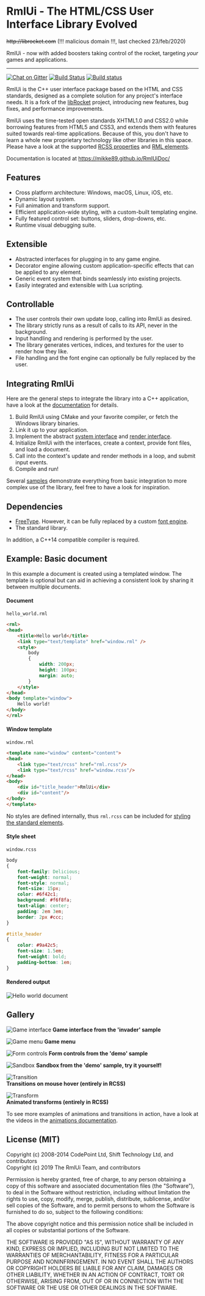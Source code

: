 # RmlUi - The HTML/CSS User Interface Library Evolved

~~http://<span>librocket.com</span>~~ (!!! malicious domain !!!, last checked 23/feb/2020)

RmlUi - now with added boosters taking control of the rocket, targeting *your* games and applications.

---

[![Chat on Gitter](https://badges.gitter.im/RmlUi/community.svg)](https://gitter.im/RmlUi/community?utm_source=badge&utm_medium=badge&utm_campaign=pr-badge) [![Build Status](https://travis-ci.com/mikke89/RmlUi.svg?branch=master)](https://travis-ci.com/mikke89/RmlUi) [![Build status](https://ci.appveyor.com/api/projects/status/x95oi8mrb001pqhh/branch/master?svg=true)](https://ci.appveyor.com/project/mikke89/rmlui/branch/master)

RmlUi is the C++ user interface package based on the HTML and CSS standards, designed as a complete solution for any project's interface needs. It is a fork of the [libRocket](https://github.com/libRocket/libRocket) project, introducing new features, bug fixes, and performance improvements. 

RmlUi uses the time-tested open standards XHTML1.0 and CSS2.0 while borrowing features from HTML5 and CSS3, and extends them with features suited towards real-time applications. Because of this, you don't have to learn a whole new proprietary technology like other libraries in this space. Please have a look at the supported [RCSS properties](https://mikke89.github.io/RmlUiDoc/pages/rcss/property_index.html) and [RML elements](https://mikke89.github.io/RmlUiDoc/pages/rml/element_index.html).

Documentation is located at https://mikke89.github.io/RmlUiDoc/

## Features

- Cross platform architecture: Windows, macOS, Linux, iOS, etc.
- Dynamic layout system.
- Full animation and transform support.
- Efficient application-wide styling, with a custom-built templating engine.
- Fully featured control set: buttons, sliders, drop-downs, etc.
- Runtime visual debugging suite.

## Extensible

- Abstracted interfaces for plugging in to any game engine.
- Decorator engine allowing custom application-specific effects that can be applied to any element.
- Generic event system that binds seamlessly into existing projects.
- Easily integrated and extensible with Lua scripting.

## Controllable

- The user controls their own update loop, calling into RmlUi as desired.
- The library strictly runs as a result of calls to its API, never in the background.
- Input handling and rendering is performed by the user.
- The library generates vertices, indices, and textures for the user to render how they like.
- File handling and the font engine can optionally be fully replaced by the user.


## Integrating RmlUi

Here are the general steps to integrate the library into a C++ application, have a look at the [documentation](https://mikke89.github.io/RmlUiDoc/) for details.

1. Build RmlUi using CMake and your favorite compiler, or fetch the Windows library binaries.
2. Link it up to your application.
3. Implement the abstract [system interface](Include/RmlUi/Core/SystemInterface.h) and [render interface](Include/RmlUi/Core/RenderInterface.h).
4. Initialize RmlUi with the interfaces, create a context, provide font files, and load a document.
5. Call into the context's update and render methods in a loop, and submit input events.
6. Compile and run!

Several [samples](Samples/) demonstrate everything from basic integration to more complex use of the library, feel free to have a look for inspiration.

## Dependencies

- [FreeType](https://www.freetype.org/). However, it can be fully replaced by a custom [font engine](Include/RmlUi/Core/FontEngineInterface.h).
- The standard library.

In addition, a C++14 compatible compiler is required.


## Example: Basic document

In this example a document is created using a templated window. The template is optional but can aid in achieving a consistent look by sharing it between multiple documents.

#### Document

`hello_world.rml`

```html
<rml>
<head>
	<title>Hello world</title>
	<link type="text/template" href="window.rml" />
	<style>
		body
		{
			width: 200px;
			height: 100px;
			margin: auto;
		}
	</style>
</head>
<body template="window">
	Hello world!
</body>
</rml>
```

#### Window template

`window.rml`

```html
<template name="window" content="content">
<head>
	<link type="text/rcss" href="rml.rcss"/>
	<link type="text/rcss" href="window.rcss"/>
</head>
<body>
	<div id="title_header">RmlUi</div>
	<div id="content"/>
</body>
</template>
```
No styles are defined internally, thus `rml.rcss` can be included for [styling the standard elements](Samples/assets/rml.rcss).

#### Style sheet

`window.rcss`

```css
body
{
	font-family: Delicious;
	font-weight: normal;
	font-style: normal;
	font-size: 15px;
	color: #6f42c1;
	background: #f6f8fa;
	text-align: center;
	padding: 2em 3em;
	border: 2px #ccc;
}

#title_header
{
	color: #9a42c5;
	font-size: 1.5em;
	font-weight: bold;
	padding-bottom: 1em;
}
```

#### Rendered output

![Hello world document](Samples/assets/hello_world.png)



## Gallery


![Game interface](https://github.com/mikke89/RmlUiDoc/blob/3f319d8464e73b821179ff8d20537013af5b9810/assets/gallery/invader.png)
**Game interface from the 'invader' sample**

![Game menu](https://github.com/mikke89/RmlUiDoc/blob/3f319d8464e73b821179ff8d20537013af5b9810/assets/gallery/menu_screen.png)
**Game menu**

![Form controls](https://github.com/mikke89/RmlUiDoc/blob/3f319d8464e73b821179ff8d20537013af5b9810/assets/gallery/forms.png)
**Form controls from the 'demo' sample**

![Sandbox](https://github.com/mikke89/RmlUiDoc/blob/3f319d8464e73b821179ff8d20537013af5b9810/assets/gallery/sandbox.png)
**Sandbox from the 'demo' sample, try it yourself!**

![Transition](https://github.com/mikke89/RmlUiDoc/blob/3f319d8464e73b821179ff8d20537013af5b9810/assets/gallery/transition.gif)  
**Transitions on mouse hover (entirely in RCSS)**

![Transform](https://github.com/mikke89/RmlUiDoc/blob/3f319d8464e73b821179ff8d20537013af5b9810/assets/gallery/transform.gif)  
**Animated transforms (entirely in RCSS)**

To see more examples of animations and transitions in action, have a look at the videos in the [animations documentation](https://mikke89.github.io/RmlUiDoc/pages/rcss/animations_transitions_transforms.html).



## License (MIT)
 
Copyright (c) 2008-2014 CodePoint Ltd, Shift Technology Ltd, and contributors\
Copyright (c) 2019 The RmlUi Team, and contributors

Permission is hereby granted, free of charge, to any person obtaining a copy
of this software and associated documentation files (the "Software"), to deal
in the Software without restriction, including without limitation the rights
to use, copy, modify, merge, publish, distribute, sublicense, and/or sell
copies of the Software, and to permit persons to whom the Software is
furnished to do so, subject to the following conditions:

The above copyright notice and this permission notice shall be included in
all copies or substantial portions of the Software.

THE SOFTWARE IS PROVIDED "AS IS", WITHOUT WARRANTY OF ANY KIND, EXPRESS OR
IMPLIED, INCLUDING BUT NOT LIMITED TO THE WARRANTIES OF MERCHANTABILITY,
FITNESS FOR A PARTICULAR PURPOSE AND NONINFRINGEMENT. IN NO EVENT SHALL THE
AUTHORS OR COPYRIGHT HOLDERS BE LIABLE FOR ANY CLAIM, DAMAGES OR OTHER
LIABILITY, WHETHER IN AN ACTION OF CONTRACT, TORT OR OTHERWISE, ARISING FROM,
OUT OF OR IN CONNECTION WITH THE SOFTWARE OR THE USE OR OTHER DEALINGS IN
THE SOFTWARE.

